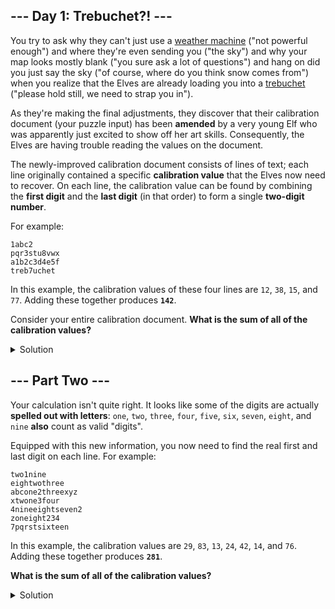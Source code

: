 ## --- Day 1: Trebuchet?! ---

You try to ask why they can't just use a [weather machine](https://adventofcode.com/2015/day/1) ("not powerful enough")
and where they're even sending you ("the sky") and why your map looks mostly blank ("you sure ask a lot of questions")
and hang on did you just say the sky ("of course, where do you think snow comes from") when you realize that the Elves
are already loading you into a [trebuchet](https://en.wikipedia.org/wiki/Trebuchet) ("please hold still, we need to
strap you in").

As they're making the final adjustments, they discover that their calibration document (your puzzle input) has been
**amended** by a very young Elf who was apparently just excited to show off her art skills. Consequently, the Elves are
having trouble reading the values on the document.

The newly-improved calibration document consists of lines of text; each line originally contained a specific 
**calibration value** that the Elves now need to recover. On each line, the calibration value can be found by combining
the **first digit** and the **last digit** (in that order) to form a single **two-digit number**.

For example:

```
1abc2
pqr3stu8vwx
a1b2c3d4e5f
treb7uchet
```

In this example, the calibration values of these four lines are `12`, `38`, `15`, and `77`. Adding these together
produces **`142`**.

Consider your entire calibration document. **What is the sum of all of the calibration values?**

<details>
    <summary>Solution</summary>

First, I loop over each line in the input file. Then, I loop over each character in the line. If the character is a
digit, I return it as a string, whereas if it is a letter, I return a empty string. I have two variables, `first_digit`
and `last_digit`, which are initially set to `None`. If `first_digit` is `None`, I set it to the current character, and
then I update `last_digit` to the current number as string.

At the end, I return the integer value of `first_digit` and `last_digit` as a two digit number, and sum them up.

```python
def get_num_or_empty_string(c: str) -> str:
    numbers = '0123456789'
    return c if c in numbers else ''


def map_lines_into_numbers(s: str) -> int:
    first_digit = last_digit = None
    for c in [*s]:
        if str_num := get_num_or_empty_string(c):
            if first_digit is None:
                first_digit = str_num
            last_digit = str_num

    return int(f'{first_digit}{last_digit}')


def get_calibration_sum(lines: list[str]) -> int:
    return sum([map_lines_into_numbers(line) for line in lines])
```
The answer is: `55386`.
</details>


## --- Part Two ---

Your calculation isn't quite right. It looks like some of the digits are actually **spelled out with letters**: `one`,
`two`, `three`, `four`, `five`, `six`, `seven`, `eight`, and `nine` **also** count as valid "digits".


Equipped with this new information, you now need to find the real first and last digit on each line. For example:



```
two1nine
eightwothree
abcone2threexyz
xtwone3four
4nineeightseven2
zoneight234
7pqrstsixteen
```

In this example, the calibration values are `29`, `83`, `13`, `24`, `42`, `14`, and `76`. Adding these together produces
**`281`**.


**What is the sum of all of the calibration values?**

<details>
    <summary>Solution</summary>

Here I only have to add a function to convert the spelled numbers into normal numbers and then I have the previous
situation. The only consideration is to take into account that a string like `eightwo`, is translated as `82`. Thus,
I have to maintain the first and last character of the spelled number.

```python
def map_spelled_numbers(s: str) -> str:
    s = s.replace('one', 'o1e')
    s = s.replace('two', 't2o')
    s = s.replace('three', 't3e')
    s = s.replace('four', 'f4r')
    s = s.replace('five', 'f5e')
    s = s.replace('six', 's6x')
    s = s.replace('seven', 's7n')
    s = s.replace('eight', 'e8t')
    s = s.replace('nine', 'n9e')
    return s.replace('zero', 'z0o')
```

The sum function is almost the same.

```python
def get_calibration_sum(lines: list[str]) -> int:
    return sum([map_lines_into_numbers(map_spelled_numbers(line)) for line in lines])
```

</details>
